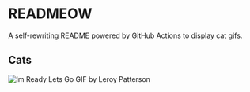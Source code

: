 # READMEOW

A self-rewriting README powered by GitHub Actions to display cat gifs.

## Cats

![Im Ready Lets Go GIF by Leroy Patterson](https://media2.giphy.com/media/CjmvTCZf2U3p09Cn0h/200.gif?cid=9acd02dagq8bd0gqkwrbv0istwkjg0awrj6aroem2k2u8qpq&ep=v1_gifs_search&rid=200.gif&ct=g)
